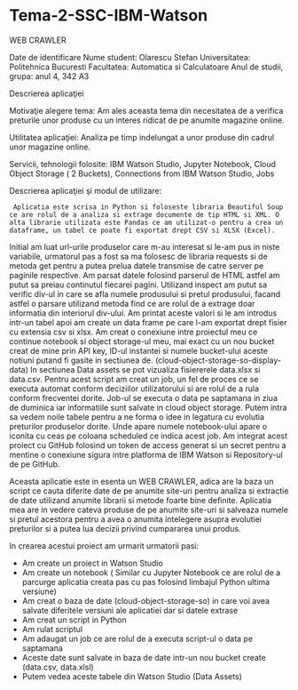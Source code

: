 # Tema-2-SSC-IBM-Watson




WEB CRAWLER



  Date de identificare
Nume student: Olarescu Stefan
Universitatea: Politehnica Bucuresti
Facultatea: Automatica si Calculatoare
Anul de studii, grupa: anul 4, 342 A3 


 Descrierea aplicaţiei

Motivaţie alegere tema: 
 Am ales aceasta tema din necesitatea de a verifica preturile unor produse cu un interes ridicat de pe anumite magazine online.

Utilitatea aplicaţiei: 
 Analiza pe timp indelungat a unor produse din cadrul unor magazine online.

Servicii, tehnologii folosite: 
 IBM Watson Studio, Jupyter Notebook, Cloud Object Storage ( 2 Buckets), Connections from IBM Watson Studio, Jobs


Descrierea aplicaţiei şi modul de utilizare:

     Aplicatia este scrisa in Python si foloseste libraria Beautiful Soup ce are rolul de a analiza si extrage documente de tip HTML si XML. O alta librarie utilizata este Pandas ce am utilizat-o pentru a crea un dataframe, un tabel ce poate fi exportat drept CSV si XLSX (Excel).
  Initial am luat url-urile produselor care m-au interesat si le-am pus in niste variabile, urmatorul pas a fost sa ma folosesc de libraria requests si de metoda get pentru a putea prelua datele transmise de catre server pe paginile respective. Am parsat datele folosind parserul de HTML astfel am putut sa preiau continutul fiecarei pagini. Utilizand inspect am putut sa verific div-ul in care se afla numele produsului si pretul produsului, facand astfel o parsare utilizand metoda find ce are rolul de a extrage doar informatia din interiorul div-ului. Am printat aceste valori si le am introdus intr-un tabel apoi am create un data frame pe care l-am exportat drept fisier cu extensia csv si xlsx. 
   Am creat o conexiune intre proiectul meu ce continue notebook si object storage-ul meu, mai exact cu un nou bucket creat de mine prin API key, ID-ul instantei si numele bucket-ului aceste notiuni putand fi gasite in sectiunea de.
(cloud-object-storage-so-display-data)
   In sectiunea Data assets se pot vizualiza fisiererele data.xlsx si data.csv.
 Pentru acest script am creat un job, un fel de proces ce se executa automat conform deciziilor utilizatorului si are rolul de a rula conform frecventei dorite. Job-ul se executa o data pe saptamana in ziua de duminica iar informatiile sunt salvate in cloud object storage.  Putem intra sa vedem noile tabele pentru a ne forma o idee in legatura cu evolutia preturilor produselor dorite. Unde apare numele notebook-ului apare o iconita cu ceas pe coloana scheduled ce indica acest job.
  Am integrat acest proiect cu GitHub folosind un token de access generat si un secret pentru a mentine o conexiune sigura intre platforma de IBM Watson si  Repository-ul de pe GitHub.

  Aceasta aplicatie este in esenta un WEB CRAWLER, adica are la baza un script ce cauta diferite date de pe anumite site-uri pentru analiza si extractie de date utilizand anumite librarii si metode 
foarte bine definite. Aplicatia mea are in vedere cateva produse de pe anumite site-uri si salveaza numele si pretul acestora pentru a avea o anumita intelegere asupra evolutiei preturilor si a putea lua decizii privind cumpararea unui produs. 

In crearea acestui proiect am urmarit urmatorii pasi:
-	Am create un proiect in Watson Studio
-	Am create un notebook ( Similar cu Jupyter Notebook ce are rolul de a parcurge aplicatia creata pas cu pas folosind limbajul Python ultima versiune)
-	Am creat o baza de date (cloud-object-storage-so) in care voi avea salvate diferitele versiuni ale aplicatiei dar si datele extrase
-	Am creat un script in Python
-	Am rulat scriptul
-	Am adaugat un job ce are rolul de a executa script-ul o data pe saptamana
-	Aceste date sunt salvate in baza de date intr-un nou bucket create (data.csv, data.xlsl)
-	Putem vedea aceste tabele din Watson Studio (Data Assets)
